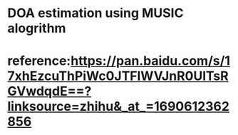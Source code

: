 # DOA estimation using MUSIC alogrithm
# reference:https://pan.baidu.com/s/17xhEzcuThPiWc0JTFlWVJnR0UlTsRGVwdqdE==?linksource=zhihu&_at_=1690612362856
